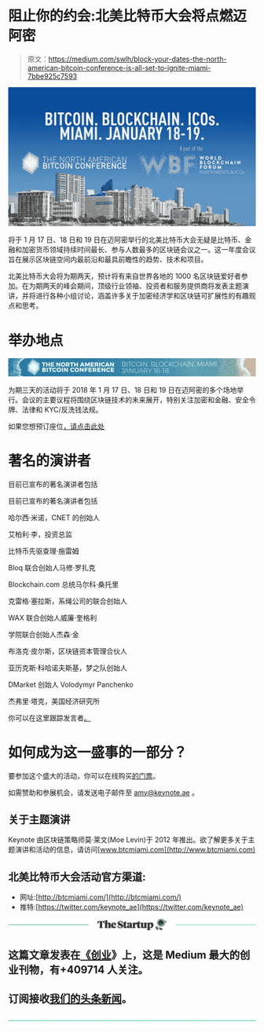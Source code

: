 # 阻止你的约会:北美比特币大会将点燃迈阿密

> 原文：<https://medium.com/swlh/block-your-dates-the-north-american-bitcoin-conference-is-all-set-to-ignite-miami-7bbe925c7593>

![](img/d7bba61acf491d63b3da03fa416dd3ad.png)

将于 1 月 17 日、18 日和 19 日在迈阿密举行的北美比特币大会无疑是比特币、金融和加密货币领域持续时间最长、参与人数最多的区块链会议之一。这一年度会议旨在展示区块链空间内最前沿和最具前瞻性的趋势、技术和项目。

北美比特币大会将为期两天，预计将有来自世界各地的 1000 名区块链爱好者参加。在为期两天的峰会期间，顶级行业领袖、投资者和服务提供商将发表主题演讲，并将进行各种小组讨论，涵盖许多关于加密经济学和区块链可扩展性的有趣观点和思考。

# 举办地点

![](img/0ede4b96afea945865ef971b6375aaed.png)

为期三天的活动将于 2018 年 1 月 17 日、18 日和 19 日在迈阿密的多个场地举行。会议的主要议程将围绕区块链技术的未来展开，特别关注加密和金融、安全令牌、法律和 KYC/反洗钱法规。

如果您想预订座位[，请点击此处](https://btcmiami.com/tickets/)

# 著名的演讲者

目前已宣布的著名演讲者包括

目前已宣布的著名演讲者包括

哈尔西·米诺，CNET 的创始人

艾柏利·李，投资总监

比特币先驱查理·施雷姆

Bloq 联合创始人马修·罗扎克

Blockchain.com 总统马尔科·桑托里

克雷格·塞拉斯，系绳公司的联合创始人

WAX 联合创始人威廉·奎格利

学院联合创始人杰森·金

布洛克·皮尔斯，区块链资本管理合伙人

亚历克斯·科哈诺夫斯基，梦之队创始人

DMarket 创始人 Volodymyr Panchenko

杰弗里·塔克，美国经济研究所

你可以在这里跟踪发言者[。](https://btcmiami.com/speakers/)

# 如何成为这一盛事的一部分？

要参加这个盛大的活动，你可以在线购买[的门票](https://btcmiami.com/tickets/)。

如需赞助和参展机会，请发送电子邮件至 [amy@keynote.ae](mailto:amy@keynote.ae) 。

## 关于主题演讲

Keynote 由区块链策略师莫·莱文(Moe Levin)于 2012 年推出。欲了解更多关于主题演讲和活动的信息，请访问[www.btcmiami.com](http://www.btcmiami.com)

## 北美比特币大会活动官方渠道:

*   网址:[http://btcmiami.com/](http://btcmiami.com/)
*   推特:[https://twitter.com/keynote_ae](https://twitter.com/keynote_ae)

[![](img/308a8d84fb9b2fab43d66c117fcc4bb4.png)](https://medium.com/swlh)

## 这篇文章发表在[《创业](https://medium.com/swlh)》上，这是 Medium 最大的创业刊物，有+409714 人关注。

## 订阅接收[我们的头条新闻](http://growthsupply.com/the-startup-newsletter/)。

[![](img/b0164736ea17a63403e660de5dedf91a.png)](https://medium.com/swlh)